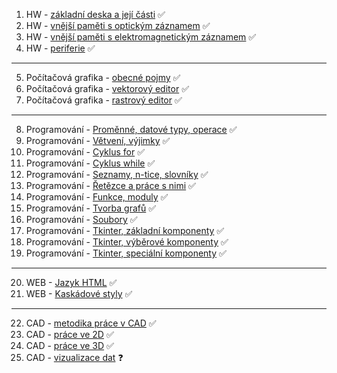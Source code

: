 1. HW - [základní deska a její části](01HW.md) ✅
2. HW - [vnější paměti s optickým záznamem](02HW.md) ✅
3. HW - [vnější paměti s elektromagnetickým záznamem](03HW.md) ✅
4. HW - [periferie](04HW.md) ✅

----

5. Počítačová grafika - [obecné pojmy](05PGF.md) ✅
6. Počítačová grafika - [vektorový editor](06PGF.md) ✅
7. Počítačová grafika - [rastrový editor](07PGF.md) ✅

----

8. Programování - [Proměnné, datové typy, operace](08PRG.md) ✅
9. Programování - [Větvení, výjimky](09PRG.md) ✅
10. Programování - [Cyklus for](10PRG.md) ✅
11. Programování - [Cyklus while](11PRG.md) ✅ 
12. Programování - [Seznamy, n-tice, slovníky](12PRG.md) ✅  
13. Programování - [Řetězce a práce s nimi](13PRG.md)  ✅
14. Programování - [Funkce, moduly](14PRG.md) ✅
15. Programování - [Tvorba grafů](15PRG.md)  ✅
16. Programování - [Soubory](16PRG.md)  ✅
17. Programování - [Tkinter, základní komponenty](17PRG.md) ✅  
18. Programování - [Tkinter, výběrové komponenty](18PRG.md)  ✅
19. Programování - [Tkinter, speciální komponenty](19PRG.md) ✅

----

20. WEB - [Jazyk HTML](20WEB.md) ✅
21. WEB - [Kaskádové styly](21WEB.md) ✅

----

22. CAD - [metodika práce v CAD](22CAD.md) ✅ 
23. CAD - [práce ve 2D](23CAD.md) ✅
24. CAD - [práce ve 3D](24CAD.md) ✅
25. CAD - [vizualizace dat](25CAD.md) ❓
